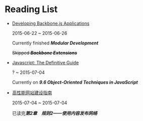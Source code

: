 # Reading List

* [Developing Backbone.js Applications](http://addyosmani.github.io/backbone-fundamentals/)
    
    2015-06-22 ~ 2015-06-26

    Currently finished ***Modular Development***

    ~~Skipped ***Backbone Extensions***~~

* [Javascript: The Definitive Guide](http://www.amazon.cn/JavaScript-The-Definitive-Guide-Flanagan-David/dp/0596805527/ref=sr_1_1?s=books&ie=UTF8&qid=1435031067&sr=1-1&keywords=javascript+the+definitive+guide)

    ? ~ 2015-07-04

    Currently on ***9.6 Object-Oriented Techniques in JavaScript***

* [高性能网站建设指南](http://product.dangdang.com/23698388.html)

    2015-07-04 ~ 2015-07-04

    已读完***第2章　规则2——使用内容发布网络***